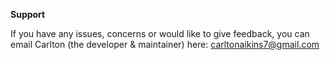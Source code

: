 **Support**

If you have any issues, concerns or would like to give feedback, you can email Carlton (the developer & maintainer) here: carltonaikins7@gmail.com
